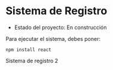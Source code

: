 <h1> Sistema de Registro</h1>

- Estado del proyecto: En construcción

Para ejecutar el sistema, debes poner:

` npm install react `

Sistema de registro 2
